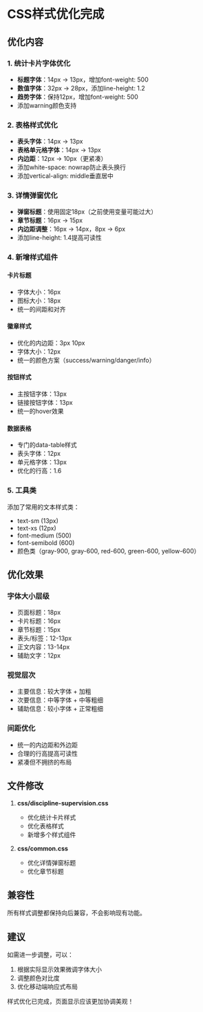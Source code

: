 # CSS样式优化完成

## 优化内容

### 1. 统计卡片字体优化
- **标题字体**：14px → 13px，增加font-weight: 500
- **数值字体**：32px → 28px，添加line-height: 1.2
- **趋势字体**：保持12px，增加font-weight: 500
- 添加warning颜色支持

### 2. 表格样式优化
- **表头字体**：14px → 13px
- **表格单元格字体**：14px → 13px
- **内边距**：12px → 10px（更紧凑）
- 添加white-space: nowrap防止表头换行
- 添加vertical-align: middle垂直居中

### 3. 详情弹窗优化
- **弹窗标题**：使用固定18px（之前使用变量可能过大）
- **章节标题**：16px → 15px
- **内边距调整**：16px → 14px，8px → 6px
- 添加line-height: 1.4提高可读性

### 4. 新增样式组件

#### 卡片标题
- 字体大小：16px
- 图标大小：18px
- 统一的间距和对齐

#### 徽章样式
- 优化的内边距：3px 10px
- 字体大小：12px
- 统一的颜色方案（success/warning/danger/info）

#### 按钮样式
- 主按钮字体：13px
- 链接按钮字体：13px
- 统一的hover效果

#### 数据表格
- 专门的data-table样式
- 表头字体：12px
- 单元格字体：13px
- 优化的行高：1.6

### 5. 工具类
添加了常用的文本样式类：
- text-sm (13px)
- text-xs (12px)
- font-medium (500)
- font-semibold (600)
- 颜色类（gray-900, gray-600, red-600, green-600, yellow-600）

## 优化效果

### 字体大小层级
- 页面标题：18px
- 卡片标题：16px
- 章节标题：15px
- 表头/标签：12-13px
- 正文内容：13-14px
- 辅助文字：12px

### 视觉层次
- 主要信息：较大字体 + 加粗
- 次要信息：中等字体 + 中等粗细
- 辅助信息：较小字体 + 正常粗细

### 间距优化
- 统一的内边距和外边距
- 合理的行高提高可读性
- 紧凑但不拥挤的布局

## 文件修改

1. **css/discipline-supervision.css**
   - 优化统计卡片样式
   - 优化表格样式
   - 新增多个样式组件

2. **css/common.css**
   - 优化详情弹窗标题
   - 优化章节标题

## 兼容性

所有样式调整都保持向后兼容，不会影响现有功能。

## 建议

如需进一步调整，可以：
1. 根据实际显示效果微调字体大小
2. 调整颜色对比度
3. 优化移动端响应式布局

样式优化已完成，页面显示应该更加协调美观！
